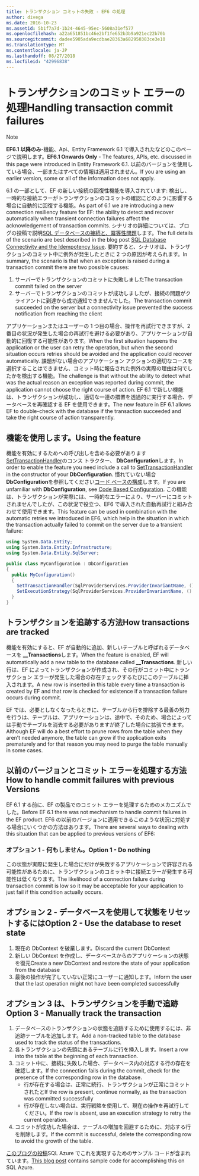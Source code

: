 ```yaml
---
title: トランザクション コミットの失敗 - EF6 の処理
author: divega
ms.date: 2016-10-23
ms.assetid: 5b1f7a7d-1b24-4645-95ec-5608a31ef577
ms.openlocfilehash: a22a651851bc46e2bf1fe652b3b9a921ec22b70b
ms.sourcegitcommit: dadee5905ada9ecdbae28363a682950383ce3e10
ms.translationtype: MT
ms.contentlocale: ja-JP
ms.lasthandoff: 08/27/2018
ms.locfileid: "42996838"
---
```

# <a name="handling-transaction-commit-failures"></a><span data-ttu-id="98ef3-102">トランザクションのコミット エラーの処理</span><span class="sxs-lookup"><span data-stu-id="98ef3-102">Handling transaction commit failures</span></span>
> [!NOTE]
> <span data-ttu-id="98ef3-103">**EF6.1 以降のみ**-機能、Api、Entity Framework 6.1 で導入されたなどのこのページで説明します。</span><span class="sxs-lookup"><span data-stu-id="98ef3-103">**EF6.1 Onwards Only** - The features, APIs, etc. discussed in this page were introduced in Entity Framework 6.1.</span></span> <span data-ttu-id="98ef3-104">以前のバージョンを使用している場合、一部またはすべての情報は適用されません。</span><span class="sxs-lookup"><span data-stu-id="98ef3-104">If you are using an earlier version, some or all of the information does not apply.</span></span>  

<span data-ttu-id="98ef3-105">6.1 の一部として、EF の新しい接続の回復性機能を導入されています: 検出し、一時的な接続エラーがトランザクションのコミットの確認にどのように影響する場合に自動的に回復する機能。</span><span class="sxs-lookup"><span data-stu-id="98ef3-105">As part of 6.1 we are introducing a new connection resiliency feature for EF: the ability to detect and recover automatically when transient connection failures affect the acknowledgement of transaction commits.</span></span> <span data-ttu-id="98ef3-106">シナリオの詳細については、ブログの投稿で説明[SQL データベースの接続と、冪等性問題](http://blogs.msdn.com/b/adonet/archive/2013/03/11/sql-database-connectivity-and-the-idempotency-issue.aspx)します。</span><span class="sxs-lookup"><span data-stu-id="98ef3-106">The full details of the scenario are best described in the blog post [SQL Database Connectivity and the Idempotency Issue](http://blogs.msdn.com/b/adonet/archive/2013/03/11/sql-database-connectivity-and-the-idempotency-issue.aspx).</span></span>  <span data-ttu-id="98ef3-107">要約すると、シナリオは、トランザクションのコミット中に例外が発生したときに 2 つの原因が考えられます。</span><span class="sxs-lookup"><span data-stu-id="98ef3-107">In summary, the scenario is that when an exception is raised during a transaction commit there are two possible causes:</span></span>  

1. <span data-ttu-id="98ef3-108">サーバーでトランザクションのコミットに失敗しました</span><span class="sxs-lookup"><span data-stu-id="98ef3-108">The transaction commit failed on the server</span></span>
2. <span data-ttu-id="98ef3-109">サーバーでトランザクションのコミットが成功しましたが、接続の問題がクライアントに到達から成功通知できませんでした。</span><span class="sxs-lookup"><span data-stu-id="98ef3-109">The transaction commit succeeded on the server but a connectivity issue prevented the success notification from reaching the client</span></span>  

<span data-ttu-id="98ef3-110">アプリケーションまたはユーザーの 1 つ目の場合、操作を再試行できますが、2 番目の状況が発生した場合の再試行を避ける必要があり、アプリケーションが自動的に回復する可能性があります。</span><span class="sxs-lookup"><span data-stu-id="98ef3-110">When the first situation happens the application or the user can retry the operation, but when the second situation occurs retries should be avoided and the application could recover automatically.</span></span> <span data-ttu-id="98ef3-111">課題がない場合のアプリケーション アクションの適切なコースを選択することはできません、コミット時に報告された例外の実際の理由は何でしたかを検出する機能。</span><span class="sxs-lookup"><span data-stu-id="98ef3-111">The challenge is that without the ability to detect what was the actual reason an exception was reported during commit, the application cannot choose the right course of action.</span></span> <span data-ttu-id="98ef3-112">EF 6.1 で新しい機能は、トランザクションが成功し、適切な一連の措置を透過的に実行する場合、データベースを再確認する EF を使用できます。</span><span class="sxs-lookup"><span data-stu-id="98ef3-112">The new feature in EF 6.1 allows EF to double-check with the database if the transaction succeeded and take the right course of action transparently.</span></span>  

## <a name="using-the-feature"></a><span data-ttu-id="98ef3-113">機能を使用します。</span><span class="sxs-lookup"><span data-stu-id="98ef3-113">Using the feature</span></span>  

<span data-ttu-id="98ef3-114">機能を有効にするためへの呼び出しを含める必要があります[SetTransactionHandler](https://msdn.microsoft.com/library/system.data.entity.dbconfiguration.setdefaulttransactionhandler.aspx)のコンス トラクター、 **DbConfiguration**します。</span><span class="sxs-lookup"><span data-stu-id="98ef3-114">In order to enable the feature you need include a call to [SetTransactionHandler](https://msdn.microsoft.com/library/system.data.entity.dbconfiguration.setdefaulttransactionhandler.aspx) in the constructor of your **DbConfiguration**.</span></span> <span data-ttu-id="98ef3-115">慣れていない場合**DbConfiguration**を参照してください[コード ベースの構成](~/ef6/fundamentals/configuring/code-based.md)します。</span><span class="sxs-lookup"><span data-stu-id="98ef3-115">If you are unfamiliar with **DbConfiguration**, see [Code Based Configuration](~/ef6/fundamentals/configuring/code-based.md).</span></span> <span data-ttu-id="98ef3-116">この機能は、トランザクションが実際には、一時的なエラーにより、サーバーにコミットされませんでしたが、この状況で役立つ、EF6 で導入された自動再試行と組み合わせて使用できます。</span><span class="sxs-lookup"><span data-stu-id="98ef3-116">This feature can be used in combination with the automatic retries we introduced in EF6, which help in the situation in which the transaction actually failed to commit on the server due to a transient failure:</span></span>  

``` csharp
using System.Data.Entity;
using System.Data.Entity.Infrastructure;
using System.Data.Entity.SqlServer;

public class MyConfiguration : DbConfiguration  
{
  public MyConfiguration()  
  {  
    SetTransactionHandler(SqlProviderServices.ProviderInvariantName, () => new CommitFailureHandler());  
    SetExecutionStrategy(SqlProviderServices.ProviderInvariantName, () => new SqlAzureExecutionStrategy());  
  }  
}
```  

## <a name="how-transactions-are-tracked"></a><span data-ttu-id="98ef3-117">トランザクションを追跡する方法</span><span class="sxs-lookup"><span data-stu-id="98ef3-117">How transactions are tracked</span></span>  

<span data-ttu-id="98ef3-118">機能を有効にすると、EF が自動的に追加、新しいテーブルと呼ばれるデータベースを **__Transactions**します。</span><span class="sxs-lookup"><span data-stu-id="98ef3-118">When the feature is enabled, EF will automatically add a new table to the database called **__Transactions**.</span></span> <span data-ttu-id="98ef3-119">新しい行は、EF によってトランザクションが作成され、その行がコミット中にトランザクション エラーが発生した場合の存在チェックするたびにこのテーブルに挿入されます。</span><span class="sxs-lookup"><span data-stu-id="98ef3-119">A new row is inserted in this table every time a transaction is created by EF and that row is checked for existence if a transaction failure occurs during commit.</span></span>  

<span data-ttu-id="98ef3-120">EF では、必要としなくなったらときに、テーブルから行を排除する最善の努力を行うは、テーブルは、アプリケーションは、途中で、そのため、場合によっては手動でテーブルを消去する必要がありますが終了した場合に拡張できます。</span><span class="sxs-lookup"><span data-stu-id="98ef3-120">Although EF will do a best effort to prune rows from the table when they aren’t needed anymore, the table can grow if the application exits prematurely and for that reason you may need to purge the table manually in some cases.</span></span>  

## <a name="how-to-handle-commit-failures-with-previous-versions"></a><span data-ttu-id="98ef3-121">以前のバージョンとコミット エラーを処理する方法</span><span class="sxs-lookup"><span data-stu-id="98ef3-121">How to handle commit failures with previous Versions</span></span>

<span data-ttu-id="98ef3-122">EF 6.1 する前に、EF の製品でのコミット エラーを処理するためのメカニズムでした。</span><span class="sxs-lookup"><span data-stu-id="98ef3-122">Before EF 6.1 there was not mechanism to handle commit failures in the EF product.</span></span> <span data-ttu-id="98ef3-123">EF6 の以前のバージョンに適用できるこのような状況に対処する場合にいくつかの方法はあります。</span><span class="sxs-lookup"><span data-stu-id="98ef3-123">There are several ways to dealing with this situation that can be applied to previous versions of EF6:</span></span>  

### <a name="option-1---do-nothing"></a><span data-ttu-id="98ef3-124">オプション 1 - 何もしません。</span><span class="sxs-lookup"><span data-stu-id="98ef3-124">Option 1 - Do nothing</span></span>  

<span data-ttu-id="98ef3-125">この状態が実際に発生した場合にだけが失敗するアプリケーションで許容される可能性があるために、トランザクションのコミット中に接続エラーが発生する可能性は低くなります。</span><span class="sxs-lookup"><span data-stu-id="98ef3-125">The likelihood of a connection failure during transaction commit is low so it may be acceptable for your application to just fail if this condition actually occurs.</span></span>  

## <a name="option-2---use-the-database-to-reset-state"></a><span data-ttu-id="98ef3-126">オプション 2 - データベースを使用して状態をリセットするには</span><span class="sxs-lookup"><span data-stu-id="98ef3-126">Option 2 - Use the database to reset state</span></span>  

1. <span data-ttu-id="98ef3-127">現在の DbContext を破棄します。</span><span class="sxs-lookup"><span data-stu-id="98ef3-127">Discard the current DbContext</span></span>  
2. <span data-ttu-id="98ef3-128">新しい DbContext を作成し、データベースからのアプリケーションの状態を復元</span><span class="sxs-lookup"><span data-stu-id="98ef3-128">Create a new DbContext and restore the state of your application from the database</span></span>  
3. <span data-ttu-id="98ef3-129">最後の操作が完了していない正常にユーザーに通知します。</span><span class="sxs-lookup"><span data-stu-id="98ef3-129">Inform the user that the last operation might not have been completed successfully</span></span>  

## <a name="option-3---manually-track-the-transaction"></a><span data-ttu-id="98ef3-130">オプション 3 は、トランザクションを手動で追跡</span><span class="sxs-lookup"><span data-stu-id="98ef3-130">Option 3 - Manually track the transaction</span></span>  

1. <span data-ttu-id="98ef3-131">データベースのトランザクションの状態を追跡するために使用するには、非追跡テーブルを追加します。</span><span class="sxs-lookup"><span data-stu-id="98ef3-131">Add a non-tracked table to the database used to track the status of the transactions.</span></span>  
2. <span data-ttu-id="98ef3-132">各トランザクションの先頭にあるテーブルに行を挿入します。</span><span class="sxs-lookup"><span data-stu-id="98ef3-132">Insert a row into the table at the beginning of each transaction.</span></span>  
3. <span data-ttu-id="98ef3-133">コミット中に、接続に失敗した場合、データベース内の対応する行の存在を確認します。</span><span class="sxs-lookup"><span data-stu-id="98ef3-133">If the connection fails during the commit, check for the presence of the corresponding row in the database.</span></span>  
    - <span data-ttu-id="98ef3-134">行が存在する場合は、正常に続行、トランザクションが正常にコミットされたと</span><span class="sxs-lookup"><span data-stu-id="98ef3-134">If the row is present, continue normally, as the transaction was committed successfully</span></span>  
    - <span data-ttu-id="98ef3-135">行が存在しない場合は、実行戦略を使用して、現在の操作を再試行してください。</span><span class="sxs-lookup"><span data-stu-id="98ef3-135">If the row is absent, use an execution strategy to retry the current operation.</span></span>  
4. <span data-ttu-id="98ef3-136">コミットが成功した場合は、テーブルの増加を回避するために、対応する行を削除します。</span><span class="sxs-lookup"><span data-stu-id="98ef3-136">If the commit is successful, delete the corresponding row to avoid the growth of the table.</span></span>  

<span data-ttu-id="98ef3-137">[このブログの投稿](http://blogs.msdn.com/b/adonet/archive/2013/03/11/sql-database-connectivity-and-the-idempotency-issue.aspx)SQL Azure でこれを実現するためのサンプル コードが含まれています。</span><span class="sxs-lookup"><span data-stu-id="98ef3-137">[This blog post](http://blogs.msdn.com/b/adonet/archive/2013/03/11/sql-database-connectivity-and-the-idempotency-issue.aspx) contains sample code for accomplishing this on SQL Azure.</span></span>  
